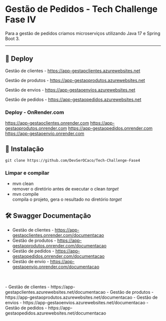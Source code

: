 # Gestão de Pedidos - Tech Challenge Fase IV
Para a gestão de pedidos criamos microserviços utilizando Java 17 e Spring Boot 3.

<hr>

## 🚀 Deploy

Gestão de clientes - https://app-gestapclientes.azurewebsites.net

Gestão de produtos - https://app-gestaoprodutos.azurewebsites.net

Gestão de envios - https://app-gestaoenvios.azurewebsites.net

Gestão de pedidos - https://app-gestaopedidos.azurewebsites.net


### Deploy - OnRender.com
https://app-gestaoclientes.onrender.com
https://app-gestaoprodutos.onrender.com
https://app-gestaopedidos.onrender.com
https://app-gestaoenvio.onrender.com



## 🔧 Instalação

```shell
git clone https://github.com/DevSerOCaco/Tech-Challenge-Fase4
```
### Limpar e compilar

- mvn clean<br>
  remover o diretório antes de executar o clean _target_
- mvn compile<br>
  compila o projeto, gera o resultado no diretório _target_

## 🛠️ Swagger Documentação
- Gestão de clientes - https://app-gestaoclientes.onrender.com/documentacao
- Gestão de produtos - https://app-gestaoprodutos.onrender.com/documentacao
- Gestão de pedidos - https://app-gestaopedidos.onrender.com/documentacao
- Gestão de envio - https://app-gestaoenvio.onrender.com/documentacao
<br>
<br>
- Gestão de clientes - https://app-gestapclientes.azurewebsites.net/documentacao
- Gestão de produtos - https://app-gestaoprodutos.azurewebsites.net/documentacao
- Gestão de envios - https://app-gestaoenvios.azurewebsites.net/documentacao
- Gestão de pedidos - https://app-gestaopedidos.azurewebsites.net/documentacao

